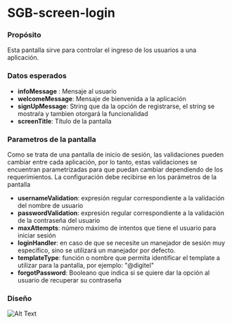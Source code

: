 <h1>SGB-screen-login</h1>

<h3>Propósito</h3>

Esta pantalla sirve para controlar el ingreso de los usuarios a una aplicación.

<h3>Datos esperados</h3>

- **infoMessage** : Mensaje al usuario
- **welcomeMessage**: Mensaje de bienvenida a la aplicación
- **signUpMessage**: String que da la opción de registrarse, el string se mostraŕa y tambien otorgará la funcionalidad
- **screenTitle**: Título de la pantalla 

<h3>Parametros de la pantalla</h3>

Como se trata de una pantalla de inicio de sesión, las validaciones pueden cambiar entre cada aplicación, por lo tanto, estas validaciones se encuentran parametrizadas para que puedan cambiar dependiendo de los requerimientos. La configuración debe recibirse en los parámetros de la pantalla

- **usernameValidation**: expresión regular correspondiente a la validación del nombre de usuario
- **passwordValidation**: expresión regular correspondiente a la validación de la contraseña del usuario
- **maxAttempts**: número máximo de intentos que tiene el usuario para iniciar sesión
- **loginHandler**: en caso de que se necesite un manejador de sesión muy especifico, sino se utilizará un manejador por defecto. 
- **templateType**: función o nombre que permita identificar el template a utilizar para la pantalla, por ejemplo: "@digitel"
- **forgotPassword**: Booleano que indica si se quiere dar la opción al usuario de recuperar su contraseña

<h3> Diseño </h3>

![Alt Text](https://s3.amazonaws.com/megazord-framework/balsamiq+mockups/sgb-screen-login.png)